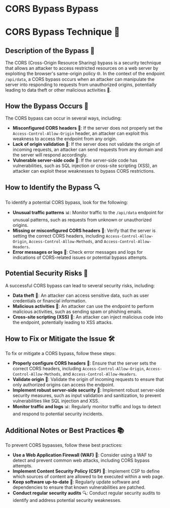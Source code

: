 # CORS Bypass Bypass

# CORS Bypass Technique 🚨
## Description of the Bypass 📝
The CORS (Cross-Origin Resource Sharing) bypass is a security technique that allows an attacker to access restricted resources on a web server by exploiting the browser's same-origin policy 🌐. In the context of the endpoint `/api/data`, a CORS bypass occurs when an attacker can manipulate the server into responding to requests from unauthorized origins, potentially leading to data theft or other malicious activities 🤥.

## How the Bypass Occurs 🤔
The CORS bypass can occur in several ways, including:
* **Misconfigured CORS headers** 📝: If the server does not properly set the `Access-Control-Allow-Origin` header, an attacker can exploit this weakness to access the endpoint from any origin.
* **Lack of origin validation** 🚫: If the server does not validate the origin of incoming requests, an attacker can send requests from any domain and the server will respond accordingly.
* **Vulnerable server-side code** 🐜: If the server-side code has vulnerabilities, such as SQL injection or cross-site scripting (XSS), an attacker can exploit these weaknesses to bypass CORS restrictions.

## How to Identify the Bypass 🔍
To identify a potential CORS bypass, look for the following:
* **Unusual traffic patterns** 📊: Monitor traffic to the `/api/data` endpoint for unusual patterns, such as requests from unknown or unauthorized origins.
* **Missing or misconfigured CORS headers** 📝: Verify that the server is setting the correct CORS headers, including `Access-Control-Allow-Origin`, `Access-Control-Allow-Methods`, and `Access-Control-Allow-Headers`.
* **Error messages or logs** 📄: Check error messages and logs for indications of CORS-related issues or potential bypass attempts.

## Potential Security Risks 🚨
A successful CORS bypass can lead to several security risks, including:
* **Data theft** 📁: An attacker can access sensitive data, such as user credentials or financial information.
* **Malicious activities** 🤖: An attacker can use the endpoint to perform malicious activities, such as sending spam or phishing emails.
* **Cross-site scripting (XSS)** 🐜: An attacker can inject malicious code into the endpoint, potentially leading to XSS attacks.

## How to Fix or Mitigate the Issue 🛠️
To fix or mitigate a CORS bypass, follow these steps:
* **Properly configure CORS headers** 📝: Ensure that the server sets the correct CORS headers, including `Access-Control-Allow-Origin`, `Access-Control-Allow-Methods`, and `Access-Control-Allow-Headers`.
* **Validate origin** 🚫: Validate the origin of incoming requests to ensure that only authorized origins can access the endpoint.
* **Implement robust server-side security** 🚪: Implement robust server-side security measures, such as input validation and sanitization, to prevent vulnerabilities like SQL injection and XSS.
* **Monitor traffic and logs** 📊: Regularly monitor traffic and logs to detect and respond to potential security incidents.

## Additional Notes or Best Practices 📚
To prevent CORS bypasses, follow these best practices:
* **Use a Web Application Firewall (WAF)** 🚪: Consider using a WAF to detect and prevent common web attacks, including CORS bypass attempts.
* **Implement Content Security Policy (CSP)** 📝: Implement CSP to define which sources of content are allowed to be executed within a web page.
* **Keep software up-to-date** 📆: Regularly update software and dependencies to ensure that known vulnerabilities are patched.
* **Conduct regular security audits** 🔍: Conduct regular security audits to identify and address potential security weaknesses.